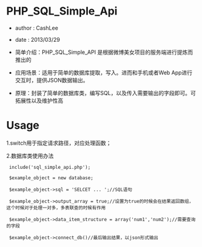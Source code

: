 PHP_SQL_Simple_Api
==================

 * author : CashLee

 * date : 2013/03/29

 * 简单介绍：PHP_SQL_Simple_API 是根据微博美女项目的服务端进行提炼而推出的

 * 应用场景：适用于简单的数据库提取，写入。进而和手机或者Web App进行交互时，提供JSON数据输出。

 * 原理：封装了简单的数据库类，编写SQL，以及传入需要输出的字段即可。可拓展性以及维护性高
 
Usage
=====

  1.switch用于指定请求路径，对应处理函数；

  2.数据库类使用办法

     include('sql_simple_api.php');

     $example_object = new database;

     $example_object->sql = 'SELCET ... ';//SQL语句

     $example_object->output_array = true;//设置为true的时候会在结果返回数组，这个时候对于处理一对多，多表联查的时候有作用

     $example_object->data_item_structure = array('num1','num2');//需要查询的字段

     $example_object->connect_db()//最后输出结果，以json形式输出


